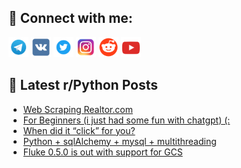 ## 🔎 Connect with me:
[<img src="https://github.com/bullbesh/bullbesh/blob/main/images/Telegram.png" width="32" height="32" />](https://t.me/bullbesh)
[<img src="https://github.com/bullbesh/bullbesh/blob/main/images/VK.png" width="32" height="32" />](https://vk.com/bullbesh)
[<img src="https://github.com/bullbesh/bullbesh/blob/main/images/Twitter.png" width="32" height="32" />](https://twitter.com/bullbesh1)
[<img src="https://github.com/bullbesh/bullbesh/blob/main/images/Instagram.png" width="32" height="32" />](https://www.instagram.com/bullbesh)
[<img src="https://github.com/bullbesh/bullbesh/blob/main/images/Reddit.png" width="32" height="32" />](https://www.reddit.com/user/bullbesh)
[<img src="https://github.com/bullbesh/bullbesh/blob/main/images/YouTube.png" width="32" height="32" />](https://www.youtube.com/channel/UCtfjRs6uzgq5mfm8S06WTcg)

## 📕 Latest r/Python Posts
<!-- BLOG-POST-LIST:START -->
- [Web Scraping Realtor.com](https://www.reddit.com/r/Python/comments/15whvvb/web_scraping_realtorcom/)
- [For Beginners &lpar;i just had some fun with chatgpt&rpar; &lpar;:](https://www.reddit.com/r/Python/comments/15wgbr0/for_beginners_i_just_had_some_fun_with_chatgpt/)
- [When did it “click” for you?](https://www.reddit.com/r/Python/comments/15wg92q/when_did_it_click_for_you/)
- [Python + sqlAlchemy + mysql + multithreading](https://www.reddit.com/r/Python/comments/15we24f/python_sqlalchemy_mysql_multithreading/)
- [Fluke 0.5.0 is out with support for GCS](https://www.reddit.com/r/Python/comments/15we1uh/fluke_050_is_out_with_support_for_gcs/)
<!-- BLOG-POST-LIST:END -->

